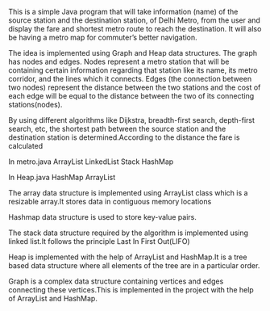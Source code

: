 This is a simple Java program that will take information (name) of the source station and the destination station, of Delhi Metro, from the user and display the fare and shortest metro route to reach the destination. It will also be having a metro map for commuter’s better navigation.

The idea is implemented using Graph and Heap data structures. The graph has nodes and edges. Nodes represent a metro station that will be containing certain information regarding that station like its name, its metro corridor, and the lines which it connects. Edges (the connection between two nodes) represent the distance between the two stations and the cost of each edge will be equal to the distance between the two of its connecting stations(nodes).

By using different algorithms like Dijkstra, breadth-first search, depth-first search, etc, the shortest path between the source station and the destination station is determined.According to the distance the fare is calculated


In metro.java
ArrayList
LinkedList
Stack
HashMap


In Heap.java
HashMap
ArrayList

The array data structure is implemented using ArrayList class which is a resizable array.It stores data in contiguous memory locations

Hashmap data structure is used to store key-value pairs.

The stack data structure required by the algorithm is implemented using linked list.It follows the principle Last In First Out(LIFO)

Heap is implemented with the help of ArrayList and HashMap.It is a tree based data structure where all elements of the tree are in a particular order.

Graph is a complex data structure containing vertices and edges connecting these vertices.This is implemented in the project with the help of ArrayList and HashMap.
